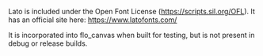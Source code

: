 Lato is included under the Open Font License (https://scripts.sil.org/OFL).
It has an official site here: https://www.latofonts.com/

It is incorporated into flo_canvas when built for testing, but is not present in debug or 
release builds.
